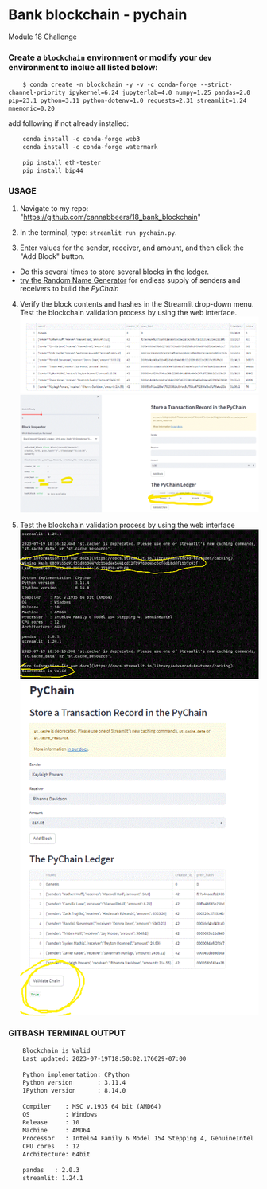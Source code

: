 # Bank blockchain - pychain
Module 18 Challenge

### Create a `blockchain` environment or modify your `dev` environment  to inclue all listed below:
        $ conda create -n blockchain -y -v -c conda-forge --strict-channel-priority ipykernel=6.24 jupyterlab=4.0 numpy=1.25 pandas=2.0 pip=23.1 python=3.11 python-dotenv=1.0 requests=2.31 streamlit=1.24 mnemonic=0.20

add following if not already installed: 

        conda install -c conda-forge web3
        conda install -c conda-forge watermark

        pip install eth-tester
        pip install bip44




### USAGE

1. Navigate to my repo: "https://github.com/cannabbeers/18_bank_blockchain" 

2. In the terminal, type: `streamlit run pychain.py`.

3. Enter values for the sender, receiver, and amount, and then click the "Add
Block" button.

+ Do this several times to store several blocks in the ledger.
+ [try the Random Name Generator](https://www.randomlists.com/random-names) for endless supply of senders and receivers to build the *PyChain*

4. Verify the block contents and hashes in the Streamlit drop-down menu.  Test the blockchain validation process by using the web interface.
   ![Full Ledger](/Images/full_ledger.gif)
   ![screenshot of the Streamlit application page -'Genesis Block'](/Images/genesis_block.gif)

5. Test the blockchain validation process by using the web interface
   ![screenshot of the Gitbash "Winning Hash" & "Blockchain is Valid"](/Images/gitbash_valid_and_win_hash.gif)
   ![screenshot of the Streamlit application page validation](/Images/validate_true.gif)

### GITBASH TERMINAL OUTPUT 

        Blockchain is Valid
        Last updated: 2023-07-19T18:50:02.176629-07:00
        
        Python implementation: CPython
        Python version       : 3.11.4
        IPython version      : 8.14.0
        
        Compiler    : MSC v.1935 64 bit (AMD64)
        OS          : Windows
        Release     : 10
        Machine     : AMD64
        Processor   : Intel64 Family 6 Model 154 Stepping 4, GenuineIntel
        CPU cores   : 12
        Architecture: 64bit
        
        pandas   : 2.0.3
        streamlit: 1.24.1

